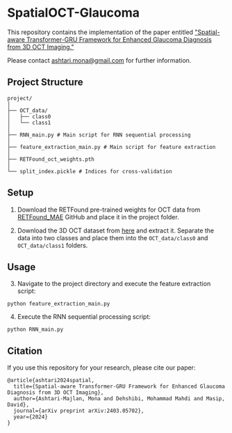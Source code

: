 # SpatialOCT-Glaucoma

This repository contains the implementation of the paper entitled ["Spatial-aware Transformer-GRU Framework for Enhanced Glaucoma Diagnosis from 3D OCT Imaging."](https://arxiv.org/abs/2403.05702)

Please contact ashtari.mona@gmail.com for further information.

## Project Structure
```plaintext
project/
│
├── OCT_data/
│   ├── class0
│   └── class1
│
├── RNN_main.py # Main script for RNN sequential processing
│
├── feature_extraction_main.py # Main script for feature extraction
│
├── RETFound_oct_weights.pth
│
└── split_index.pickle # Indices for cross-validation
```

## Setup
1. Download the RETFound pre-trained weights for OCT data from [RETFound_MAE](https://github.com/rmaphoh/RETFound_MAE) GitHub and place it in the project folder.

2. Download the 3D OCT dataset from [here](https://zenodo.org/records/1481223) and extract it.
   Separate the data into two classes and place them into the `OCT_data/class0` and `OCT_data/class1` folders.


## Usage
3. Navigate to the project directory and execute the feature extraction script:
```
python feature_extraction_main.py
```

4. Execute the RNN sequential processing script:
```
python RNN_main.py
```

## Citation
If you use this repository for your research, please cite our paper:
```
@article{ashtari2024spatial,
  title={Spatial-aware Transformer-GRU Framework for Enhanced Glaucoma Diagnosis from 3D OCT Imaging},
  author={Ashtari-Majlan, Mona and Dehshibi, Mohammad Mahdi and Masip, David},
  journal={arXiv preprint arXiv:2403.05702},
  year={2024}
}
```

